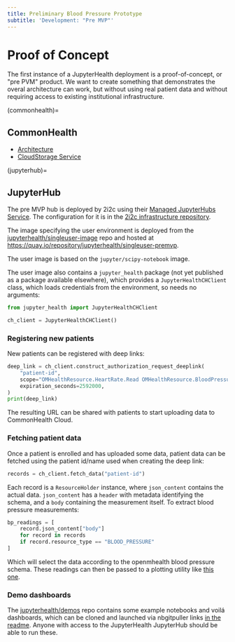 ```yaml
---
title: Preliminary Blood Pressure Prototype
subtitle: 'Development: "Pre MVP"'
---
```


# Proof of Concept

The first instance of a JupyterHealth deployment is a proof-of-concept, or "pre PVM" product. We want to create something that demonstrates the overal architecture can work, but without using real patient data and without requiring access to existing institutional infrastructure.

(commonhealth)=

## CommonHealth

- [Architecture](https://drive.google.com/file/d/1JupkAcP1CHlhOW6qnQib5s29lqOWm-8U/view)
- [CloudStorage Service](https://docs.google.com/document/d/1E7t16ok_mUHA5hYVsTQA5MbCruX0DS_Rqsq37dZ48fs/edit?usp=drive_link)

(jupyterhub)=

## JupyterHub

The pre MVP hub is deployed by 2i2c using their [Managed JupyterHubs Service](https://infrastructure.2i2c.org). The configuration for it is in the [2i2c infrastructure repository](https://github.com/2i2c-org/infrastructure/tree/main/config/clusters/jupyter-health).

The image specifying the user environment is deployed from the [jupyterhealth/singleuser-image](https://github.com/jupyterhealth/singleuser-image) repo
and hosted at https://quay.io/repository/jupyterhealth/singleuser-premvp.

The user image is based on the `jupyter/scipy-notebook` image.

The user image also contains a `jupyter_health` package (not yet published as a package available elsewhere),
which provides a `JupyterHealthCHClient` class, which loads credentials from the environment, so needs no arguments:

```python
from jupyter_health import JupyterHealthCHClient

ch_client = JupyterHealthCHClient()
```

### Registering new patients

New patients can be registered with deep links:

```python
deep_link = ch_client.construct_authorization_request_deeplink(
    "patient-id",
    scope="OMHealthResource.HeartRate.Read OMHealthResource.BloodPressure.Read",
    expiration_seconds=2592000,
)
print(deep_link)
```

The resulting URL can be shared with patients to start uploading data to CommonHealth Cloud.

### Fetching patient data

Once a patient is enrolled and has uploaded some data,
patient data can be fetched using the patient id/name used when creating the deep link:

```python
records = ch_client.fetch_data("patient-id")
```

Each record is a `ResourceHolder` instance, where `json_content` contains the actual data.
`json_content` has a `header` with metadata identifying the schema, and a `body` containing the measurement itself.
To extract blood pressure measurements:

```python
bp_readings = [
    record.json_content["body"]
    for record in records
    if record.resource_type == "BLOOD_PRESSURE"
]
```

Which will select the data according to the openmhealth blood pressure schema.
These readings can then be passed to a plotting utility like [this one](./examples/openmhealth-bp).

### Demo dashboards

The [jupyterhealth/demos](https://github.com/jupyterhealth/demos) repo contains some example notebooks and voilá dashboards,
which can be cloned and launched via nbgitpuller links [in the readme](https://github.com/jupyterhealth/demos?tab=readme-ov-file#demos).
Anyone with access to the JupyterHealth JupyterHub should be able to run these.
